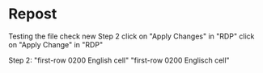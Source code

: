 # Repost
Testing the file check
new 
Step 2
click on "Apply Changes" in "RDP"
click on "Apply Change" in "RDP"

Step 2:
"first-row 0200 English cell"
"first-row 0200 Englisch cell"
